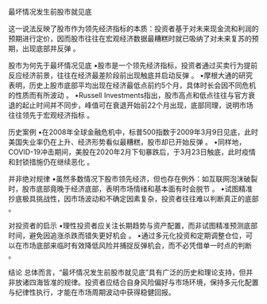 最坏情况发生前股市就见底

这一说法反映了股市作为领先经济指标的本质：投资者基于对未来现金流和利润的预期进行定价，因而股市往往在宏观经济数据最糟糕时就已吸纳了对未来复苏的预期，出现底部并反弹 。

股市为何先于最坏情况见底
•股市是一个领先经济指标，投资者通过买卖行为提前反应经济前景，往往在经济最差阶段前出现触底并启动反弹 。
•摩根大通的研究表明，历史上股市底部平均出现在经济最低点前约5个月，具体时长会因不同危机的性质而有所波动  。
•Russell Investments指出，股市高点和低点往往与官方衰退的起止时间并不同步，峰值可在衰退开始前22个月出现，底部同理，说明市场往往领先于宏观经济指标 。

历史案例
•在2008年全球金融危机中，标普500指数于2009年3月9日见底，此时美国失业率仍在上升、经济形势看似最糟糕，股市却已开始反弹 。
•同样地，COVID-19冲击期间，美股在2020年2月下旬暴跌后，于3月23日触底，此时疫情和封锁措施仍在继续恶化 。

并非绝对规律
•虽然多数情况下股市领先经济，但也存在例外：如互联网泡沫破裂时，股市底部竟晚于经济底部，表明市场情绪和基本面有时会脱节 。
•试图精准抄底极具挑战性，因市场波动和不确定因素复杂，投资者往往难以判断真正的底部 。

对投资者的启示
•理性投资者应关注长期趋势与资产配置，而非试图精准预测底部时间，避免因追涨杀跌而错失更好机会 。
•通过多元化投资和定期调整仓位，可以在市场底部来临时有效降低风险并捕捉反弹机会，而不必凭借单一时点的判断 。

结论
     总体而言，“最坏情况发生前股市就见底”具有广泛的历史和理论支持，但并非放诸四海皆准的规律。投资者应结合自身风险偏好与市场环境，保持多元化配置与纪律性执行，才能在市场周期波动中获得稳健回报。